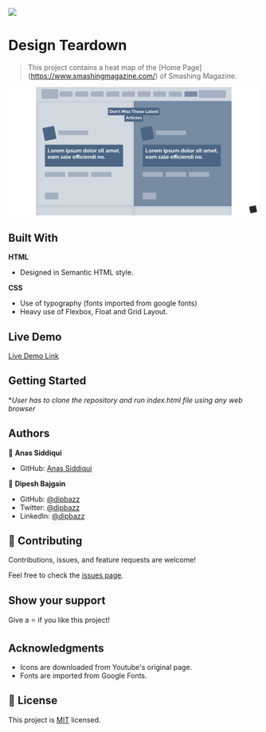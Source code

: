 ![](https://img.shields.io/badge/Microverse-blueviolet)

# Design Teardown 

> This project contains a heat map of the [Home Page] (https://www.smashingmagazine.com/) of Smashing Magazine.

![screenshot](./assets/images/app_screenshot.png)


## Built With

**HTML**
- Designed in Semantic HTML style.


**CSS**
- Use of typography (fonts imported from google fonts)
- Heavy use of Flexbox, Float and Grid Layout.


## Live Demo

[Live Demo Link](https://smcommits.github.io/Design-Teardown/)


## Getting Started

**User has to clone the repository and run index.html file using any web browser*


## Authors

👤 **Anas Siddiqui**

- GitHub: [Anas Siddiqui](https://github.com/smcommits)

👤 **Dipesh Bajgain**
- GitHub: [@dipbazz](https://github.com/dipbazz )
- Twitter: [@dipbazz](https://twitter.com/dipbazz )
- LinkedIn: [@dipbazz](https://www.linkedin.com/in/dipbazz)


## 🤝 Contributing

Contributions, issues, and feature requests are welcome!

Feel free to check the [issues page](issues/).

## Show your support

Give a ⭐️ if you like this project!

## Acknowledgments

- Icons are downloaded from Youtube's original page.
- Fonts are imported from Google Fonts.


## 📝 License

This project is [MIT](lic.url) licensed.
